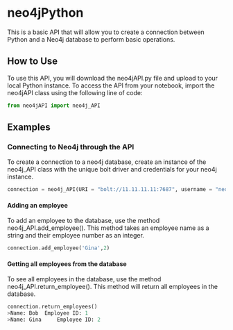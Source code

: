 # neo4jPython

This is a basic API that will allow you to create a connection between Python and a Neo4j database to perform basic operations.

## How to Use

To use this API, you will download the neo4jAPI.py file and upload to your local Python instance. To access the API from your notebook, import the neo4jAPI class using the following line of code:

```python
from neo4jAPI import neo4j_API
```

## Examples

### Connecting to Neo4j through the API

To create a connection to a neo4j database, create an instance of the neo4j_API class with the unique bolt driver and credentials for your neo4j instance.

```python
connection = neo4j_API(URI = "bolt://11.11.11.11:7687", username = "neo4j", password = "password")
```

#### Adding an employee

To add an employee to the database, use the method neo4j_API.add_employee(). This method takes an employee name as a string and their employee number as an integer.

```python
connection.add_employee('Gina',2)
```

#### Getting all employees from the database

To see all employees in the database, use the method neo4j_API.return_employee(). This method will return all employees in the database.

```python
connection.return_employees()
>Name: Bob 	Employee ID: 1
>Name: Gina 	Employee ID: 2
```
